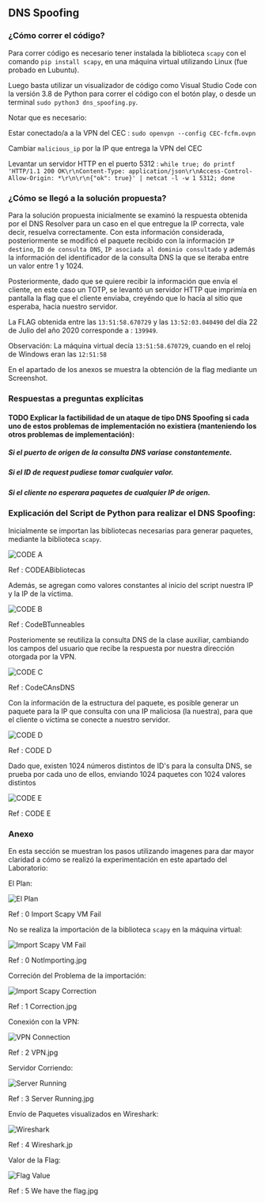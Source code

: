 ## DNS Spoofing

### ¿Cómo correr el código?

Para correr código es necesario tener instalada la biblioteca `scapy` con el comando `pip install scapy`, en una máquina virtual utilizando Linux (fue probado en Lubuntu).

Luego basta utilizar un visualizador de código como Visual Studio Code con la versión 3.8 de Python para correr el código con el botón play, o desde un terminal `sudo python3 dns_spoofing.py`.

Notar que es necesario:

Estar conectado/a a la VPN del CEC : `sudo openvpn --config CEC-fcfm.ovpn`

Cambiar `malicious_ip` por la IP que entrega la VPN del CEC

Levantar un servidor HTTP en el puerto 5312 : `while true; do printf 'HTTP/1.1 200 OK\r\nContent-Type: application/json\r\nAccess-Control-Allow-Origin: *\r\n\r\n{"ok": true}' | netcat -l -w 1 5312; done`

### ¿Cómo se llegó a la solución propuesta?

Para la solución propuesta inicialmente se examinó la respuesta obtenida por el DNS Resolver para un caso en el que entregue la IP correcta, vale decir, resuelva correctamente. Con esta información considerada, posteriormente se modificó el paquete recibido con la información `IP destino`, `ID de consulta DNS`, `IP asociada al dominio consultado` y además la información del identificador de la consulta DNS la que se iteraba entre un valor entre 1 y 1024.

Posteriormente, dado que se quiere recibir la información que envía el cliente, en este caso un TOTP, se levantó un servidor HTTP que imprimía en pantalla la flag que el cliente enviaba, creyéndo que lo hacía al sitio que esperaba, hacia nuestro servidor.

La FLAG obtenida entre las `13:51:58.670729` y las `13:52:03.040490` del día 22 de Julio del año 2020 corresponde a :  `139949`.

Observación: La máquina virtual decía `13:51:58.670729`, cuando en el reloj de Windows eran las `12:51:58`

En el apartado de los anexos se muestra la obtención de la flag mediante un Screenshot.

### Respuestas a preguntas explícitas

#### TODO Explicar la factibilidad de un ataque de tipo DNS Spoofing si cada uno de estos problemas de implementación no existiera (manteniendo los otros problemas de implementación):

##### Si el puerto de origen de la consulta DNS variase constantemente.
##### Si el ID de request pudiese tomar cualquier valor.
##### Si el cliente no esperara paquetes de cualquier IP de origen.

### Explicación del Script de Python para realizar el DNS Spoofing:

Inicialmente se importan las bibliotecas necesarias para generar paquetes, mediante la biblioteca `scapy`.

![CODE A](http://anakena.dcc.uchile.cl/~patorres/Laboratorio4Seguridad/CodeABibliotecas.jpg)

Ref : CODEABibliotecas

Además, se agregan como valores constantes al inicio del script nuestra IP y la IP de la víctima.

![CODE B](http://anakena.dcc.uchile.cl/~patorres/Laboratorio4Seguridad/CodeBTunneables.jpg)

Ref : CodeBTunneables

Posteriomente se reutiliza la consulta DNS de la clase auxiliar, cambiando los campos del usuario que recibe la respuesta por nuestra dirección otorgada por la VPN.

![CODE C](http://anakena.dcc.uchile.cl/~patorres/Laboratorio4Seguridad/CodeCAnsDNS.jpg)

Ref : CodeCAnsDNS

Con la información de la estructura del paquete, es posible generar un paquete para la IP que consulta con una IP maliciosa (la nuestra), para que el cliente o víctima se conecte a nuestro servidor.

![CODE D](http://anakena.dcc.uchile.cl/~patorres/Laboratorio4Seguridad/CodeDpktgen.jpg)

Ref : CODE D

Dado que, existen 1024 números distintos de ID's para la consulta DNS, se prueba por cada uno de ellos, enviando 1024 paquetes con 1024 valores distintos

![CODE E](http://anakena.dcc.uchile.cl/~patorres/Laboratorio4Seguridad/CodeEEnviar.jpg)

Ref : CODE E

### Anexo

En esta sección se muestran los pasos utilizando imagenes para dar mayor claridad a cómo se realizó la experimentación en este apartado del Laboratorio:

El Plan:

![El Plan](http://anakena.dcc.uchile.cl/anakena.jpg)

Ref : 0 Import Scapy VM Fail

No se realiza la importación de la biblioteca `scapy` en la máquina virtual:

![Import Scapy VM Fail](http://anakena.dcc.uchile.cl/~patorres/Laboratorio4Seguridad/0%20NotImporting.jpg)

Ref : 0 NotImporting.jpg

Correción del Problema de la importación:

![Import Scapy Correction](http://anakena.dcc.uchile.cl/~patorres/Laboratorio4Seguridad/1%20Correction.jpg)

Ref : 1 Correction.jpg

Conexión con la VPN:

![VPN Connection](http://anakena.dcc.uchile.cl/~patorres/Laboratorio4Seguridad/2%20VPN.jpg)

Ref : 2 VPN.jpg

Servidor Corriendo:

![Server Running](http://anakena.dcc.uchile.cl/~patorres/Laboratorio4Seguridad/3%20Server%20Running.jpg)

Ref : 3 Server Running.jpg

Envío de Paquetes visualizados en Wireshark:

![Wireshark](http://anakena.dcc.uchile.cl/~patorres/Laboratorio4Seguridad/4%20Wireshark.png)

Ref : 4 Wireshark.jp

Valor de la Flag:

![Flag Value](http://anakena.dcc.uchile.cl/~patorres/Laboratorio4Seguridad/5%20We%20have%20the%20flag.jpg)

Ref : 5 We have the flag.jpg
